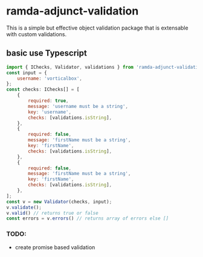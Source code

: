 # ramda-adjunct-validation

This is a simple but effective object validation package that is extensable with custom validations.

## basic use Typescript


``` js
import { IChecks, Validator, validations } from 'ramda-adjunct-validation';
const input = {
    username: 'vorticalbox',
};
const checks: IChecks[] = [
    {
        required: true,
        message: 'username must be a string',
        key: 'username',
        checks: [validations.isString],
    },
    {
        required: false,
        message: 'firstName must be a string',
        key: 'firstName',
        checks: [validations.isString],
    },
    {
        required: false,
        message: 'firstName must be a string',
        key: 'firstName',
        checks: [validations.isString],
    },
];
const v = new Validator(checks, input);
v.validate();
v.valid() // returns true or false
const errors = v.errors() // returns array of errors else []
```


### TODO:

- create promise based validation